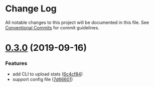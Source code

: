 # Change Log

All notable changes to this project will be documented in this file.
See [Conventional Commits](https://conventionalcommits.org) for commit guidelines.

# [0.3.0](https://github.com/smooth-code/bundle-analyzer-javascript/tree/master/packages/cli/compare/v0.2.1...v0.3.0) (2019-09-16)


### Features

* add CLI to upload stats ([6c4cf84](https://github.com/smooth-code/bundle-analyzer-javascript/tree/master/packages/cli/commit/6c4cf84))
* support config file ([7d66601](https://github.com/smooth-code/bundle-analyzer-javascript/tree/master/packages/cli/commit/7d66601))

